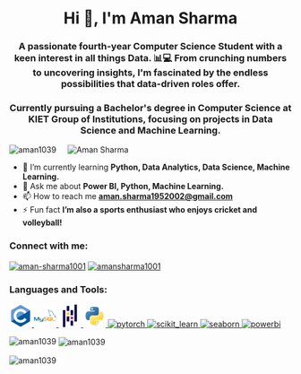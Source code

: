 <h1 align="center">Hi 👋, I'm Aman Sharma</h1>
<h3 align="center">A passionate fourth-year Computer Science Student with a keen interest in all things Data. 📊💻 From crunching numbers to uncovering insights, I'm fascinated by the endless possibilities that data-driven roles offer.</h3>
<h3 align="center">Currently pursuing a Bachelor's degree in Computer Science at KIET Group of Institutions, focusing on projects in Data Science and Machine Learning.</h3>

<img align="right" alt="Aman Sharma" width="400" src="">


<p align="left"> <img src="https://komarev.com/ghpvc/?username=aman1039&label=Profile%20views&color=0e75b6&style=flat" alt="aman1039" /> </p>

- 🌱 I’m currently learning **Python, Data Analytics, Data Science, Machine Learning.**
- 💬 Ask me about **Power BI, Python, Machine Learning.**
- 📫 How to reach me **aman.sharma1952002@gmail.com**
- ⚡ Fun fact **I’m also a sports enthusiast who enjoys cricket and volleyball!**

<h3 align="left">Connect with me:</h3>
<p align="left">
<a href="https://linkedin.com/in/aman-sharma1001" target="blank"><img align="center" src="https://raw.githubusercontent.com/rahuldkjain/github-profile-readme-generator/master/src/images/icons/Social/linked-in-alt.svg" alt="aman-sharma1001" height="30" width="40" /></a>
<a href="https://kaggle.com/amansharma1001" target="blank"><img align="center" src="https://raw.githubusercontent.com/rahuldkjain/github-profile-readme-generator/master/src/images/icons/Social/kaggle.svg" alt="amansharma1001" height="30" width="40" /></a>
</p>

<h3 align="left">Languages and Tools:</h3>
<p align="left"> 
<a href="https://www.cprogramming.com/" target="_blank" rel="noreferrer"> <img src="https://raw.githubusercontent.com/devicons/devicon/master/icons/c/c-original.svg" alt="c" width="40" height="40"/> </a> 
<a href="https://www.mysql.com/" target="_blank" rel="noreferrer"> <img src="https://raw.githubusercontent.com/devicons/devicon/master/icons/mysql/mysql-original-wordmark.svg" alt="mysql" width="40" height="40"/> </a> 
<a href="https://pandas.pydata.org/" target="_blank" rel="noreferrer"> <img src="https://raw.githubusercontent.com/devicons/devicon/2ae2a900d2f041da66e950e4d48052658d850630/icons/pandas/pandas-original.svg" alt="pandas" width="40" height="40"/> </a> 
<a href="https://www.python.org" target="_blank" rel="noreferrer"> <img src="https://raw.githubusercontent.com/devicons/devicon/master/icons/python/python-original.svg" alt="python" width="40" height="40"/> </a> 
<a href="https://pytorch.org/" target="_blank" rel="noreferrer"> <img src="https://www.vectorlogo.zone/logos/pytorch/pytorch-icon.svg" alt="pytorch" width="40" height="40"/> </a> 
<a href="https://scikit-learn.org/" target="_blank" rel="noreferrer"> <img src="https://upload.wikimedia.org/wikipedia/commons/0/05/Scikit_learn_logo_small.svg" alt="scikit_learn" width="40" height="40"/> </a> 
<a href="https://seaborn.pydata.org/" target="_blank" rel="noreferrer"> <img src="https://seaborn.pydata.org/_images/logo-mark-lightbg.svg" alt="seaborn" width="40" height="40"/> </a> 
<a href="https://powerbi.microsoft.com/" target="_blank" rel="noreferrer"> <img src="https://www.vectorlogo.zone/logos/microsoft_powerbi/microsoft_powerbi-icon.svg" alt="powerbi" width="40" height="40"/> </a> 
</p>

<p><img align="left" src="https://github-readme-stats.vercel.app/api/top-langs?username=aman1039&show_icons=true&locale=en&layout=compact" alt="aman1039" /></p>

<p>&nbsp;<img align="center" src="https://github-readme-stats.vercel.app/api?username=aman1039&show_icons=true&locale=en" alt="aman1039" /></p>

<p><img align="center" src="https://github-readme-streak-stats.herokuapp.com/?user=aman1039&" alt="aman1039" /></p>
